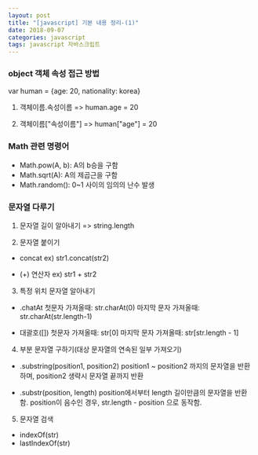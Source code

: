 ```yaml
---
layout: post
title: "[javascript] 기본 내용 정리-(1)"
date: 2018-09-07
categories: javascript
tags: javascript 자바스크립트
---
```


### object 객체 속성 접근 방법
var human = {age: 20, nationality: korea}
1. 객체이름.속성이름
    => human.age = 20

2. 객체이름["속성이름"]
	=> human["age"] = 20

### Math 관련 명령어
- Math.pow(A, b): A의 b승을 구함
- Math.sqrt(A): A의 제곱근을 구함
- Math.random(): 0~1 사이의 임의의 난수 발생

### 문자열 다루기
1. 문자열 길이 알아내기
=> string.length

2. 문자열 붙이기
- concat
ex) str1.concat(str2)

- (+) 연산자
ex) str1 + str2

3. 특정 위치 문자열 알아내기
- .chatAt
첫문자 가져올때: str.charAt(0)
마지막 문자 가져올때: str.charAt(str.length-1)

- 대괄호([])
첫문자 가져올때: str[0]
마지막 문자 가져올때: str[str.length - 1]

4. 부분 문자열 구하기(대상 문자열의 연속된 일부 가져오기)
- .substring(position1, position2)
position1 ~ position2 까지의 문자열을 반환하며, position2 생략시 문자열 끝까지 반환

- .substr(position, length)
position에서부터 length 길이만큼의 문자열을 반환함. position이 음수인 경우, str.length - position 으로 동작함.

5. 문자열 검색
- indexOf(str)
- lastIndexOf(str)

